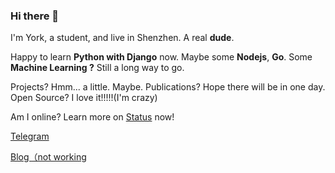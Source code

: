 ### Hi there 👋
I'm York, a student, and live in Shenzhen. A real **dude**.

Happy to learn **Python with Django** now. Maybe some **Nodejs**, **Go**. Some **Machine Learning ?** Still a long way to go.

Projects? Hmm... a little. Maybe. Publications? Hope there will be in one day. Open Source? I love it!!!!!(I'm crazy)

Am I online? Learn more on [Status](https://stats.uptimerobot.com/vxv26tWkNZ) now!

[Telegram](https://t.me/york618)

[Blog（not working](https://xystudio.cf)

<!--
**York618/york618** is a ✨ _special_ ✨ repository because its `README.md` (this file) appears on your GitHub profile.

Here are some ideas to get you started:

- 🔭 I’m currently working on ...
- 🌱 I’m currently learning ...
- 👯 I’m looking to collaborate on ...
- 🤔 I’m looking for help with ...
- 💬 Ask me about ...
- 📫 How to reach me: ...
- 😄 Pronouns: ...
- ⚡ Fun fact: ...
-->
